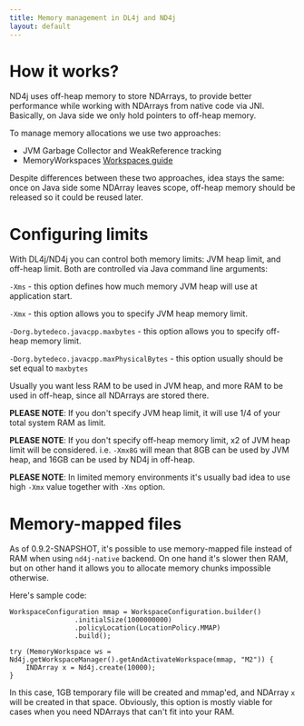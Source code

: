 ```yaml
---
title: Memory management in DL4j and ND4j
layout: default
---
```


# How it works?

ND4j uses off-heap memory to store NDArrays, to provide better performance while working with NDArrays from native code via JNI.
Basically, on Java side we only hold pointers to off-heap memory. 

To manage memory allocations we use two approaches:

- JVM Garbage Collector and WeakReference tracking
- MemoryWorkspaces [Workspaces guide](https://deeplearning4j.org/workspaces)

Despite differences between these two approaches, idea stays the same: once on Java side some NDArray leaves scope, off-heap memory should be released so it could be reused later.

# Configuring limits

With DL4j/ND4j you can control both memory limits: JVM heap limit, and off-heap limit. Both are controlled via Java command line arguments:

`-Xms` - this option defines how much memory JVM heap will use at application start.

`-Xmx` - this option allows you to specify JVM heap memory limit.

`-Dorg.bytedeco.javacpp.maxbytes`  - this option allows you to specify off-heap memory limit.

`-Dorg.bytedeco.javacpp.maxPhysicalBytes`  - this option usually should be set equal to `maxbytes`

 
Usually you want less RAM to be used in JVM heap, and more RAM to be used in off-heap, since all NDArrays are stored there.


**PLEASE NOTE**: If you don't specify JVM heap limit, it will use 1/4 of your total system RAM as limit.

**PLEASE NOTE**: If you don't specify off-heap memory limit, x2 of JVM heap limit will be considered. i.e. `-Xmx8G` will mean that 8GB can be used by JVM heap, and 16GB can be used by ND4j in off-heap.

**PLEASE NOTE**: In limited memory environments it's usually bad idea to use high `-Xmx` value together with `-Xms` option.


# Memory-mapped files

As of 0.9.2-SNAPSHOT, it's possible to use memory-mapped file instead of RAM when using `nd4j-native` backend. On one hand it's slower then RAM, but on other hand it allows you to allocate memory chunks impossible otherwise.

Here's sample code:

```
WorkspaceConfiguration mmap = WorkspaceConfiguration.builder()
                .initialSize(1000000000)
                .policyLocation(LocationPolicy.MMAP)
                .build();
                
try (MemoryWorkspace ws = Nd4j.getWorkspaceManager().getAndActivateWorkspace(mmap, "M2")) {
    INDArray x = Nd4j.create(10000);
}
``` 
In this case, 1GB temporary file will be created and mmap'ed, and NDArray `x` will be created in that space.
Obviously, this option is mostly viable for cases when you need NDArrays that can't fit into your RAM.